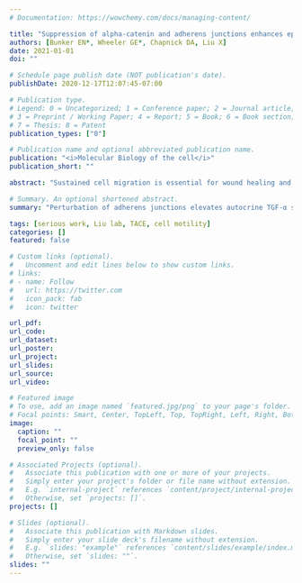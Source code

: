 ```yaml
---
# Documentation: https://wowchemy.com/docs/managing-content/

title: "Suppression of alpha-catenin and adherens junctions enhances epithelial cell proliferation and motility via TACE-mediated TGF-alpha autocrine/paracrine signaling"
authors: [Bunker EN*, Wheeler GE*, Chapnick DA, Liu X]
date: 2021-01-01
doi: ""

# Schedule page publish date (NOT publication's date).
publishDate: 2020-12-17T12:07:45-07:00

# Publication type.
# Legend: 0 = Uncategorized; 1 = Conference paper; 2 = Journal article;
# 3 = Preprint / Working Paper; 4 = Report; 5 = Book; 6 = Book section;
# 7 = Thesis; 8 = Patent
publication_types: ["0"]

# Publication name and optional abbreviated publication name.
publication: "<i>Molecular Biology of the cell</i>"
publication_short: ""

abstract: "Sustained cell migration is essential for wound healing and cancer metastasis. The epidermal growth factor receptor (EGFR) signaling cascade is known to fuel cell migration and proliferation. While the signal transduction downstream of EGFR has been extensively investigated, our knowledge of the initiation and maintenance of EGFR signaling during cell migration remains limited. The metalloprotease TACE, also called ADAM17, is responsible for producing active ligands in the EGFR family via ligand shedding. Sustained TACE activity may perpetuate EGFR signaling and reduce a cell’s reliance on exogenous growth factors. Using a cultured keratinocyte model system, we show that depletion of α-catenin perturbs adherens junctions (AJ), enhances cell proliferation and motility, and decreases dependence on exogenous growth factors. We show that the underlying mechanism for these observed phenotypical changes depends on enhanced autocrine/paracrine release of the EGFR ligand TGF-α in a TACE-dependent manner. We demonstrate that proliferating keratinocyte epithelial sheets and cell clusters display waves of oscillatory extracellular signal-regulated kinase (ERK) activity, which can be eliminated by TACE knockout, suggesting that these waves of oscillatory ERK activity depend on autocrine/paracrine signals produced by TACE. These results provide new insights into the regulatory role of adherens junctions in initiating and maintaining autocrine/paracrine signaling with relevance to wound healing and cellular transformation."

# Summary. An optional shortened abstract.
summary: "Perturbation of adherens junctions elevates autocrine TGF-α signaling via TACE. Graycen and Eric are co-first authors on this paper, which is in press at <i>Molecular Biology of the Cell</i>."

tags: [serious work, Liu lab, TACE, cell motility]
categories: []
featured: false

# Custom links (optional).
#   Uncomment and edit lines below to show custom links.
# links:
# - name: Follow
#   url: https://twitter.com
#   icon_pack: fab
#   icon: twitter

url_pdf:
url_code:
url_dataset:
url_poster:
url_project:
url_slides:
url_source:
url_video:

# Featured image
# To use, add an image named `featured.jpg/png` to your page's folder. 
# Focal points: Smart, Center, TopLeft, Top, TopRight, Left, Right, BottomLeft, Bottom, BottomRight.
image:
  caption: ""
  focal_point: ""
  preview_only: false

# Associated Projects (optional).
#   Associate this publication with one or more of your projects.
#   Simply enter your project's folder or file name without extension.
#   E.g. `internal-project` references `content/project/internal-project/index.md`.
#   Otherwise, set `projects: []`.
projects: []

# Slides (optional).
#   Associate this publication with Markdown slides.
#   Simply enter your slide deck's filename without extension.
#   E.g. `slides: "example"` references `content/slides/example/index.md`.
#   Otherwise, set `slides: ""`.
slides: ""
---
```

